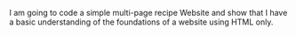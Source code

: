 I am going to code a simple multi-page recipe Website and show that I have a basic understanding of the foundations of a website using HTML only. 
